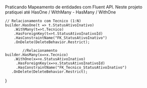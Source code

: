 Praticando Mapeamento de entidades com Fluent API. Neste projeto pratiquei até HasOne / WithMany - HasMany / WithOne
   
    // Relacionamento com Tecnico (1:N)
    builder.HasOne(t => t.StatusAtivoInativo)
        .WithMany(t=>t.Tecnico)
        .HasForeignKey(t=>t.StatusAtivoInativoId)
        .HasConstraintName("FK_StatusAtivoInativo")
        .OnDelete(DeleteBehavior.Restrict);

            //Relacionamento
    builder.HasMany(x=>x.Tecnico)
        .WithOne(x=>x.StatusAtivoInativo)
         .HasForeignKey(x=>x.StatusAtivoInativoId)
         .HasConstraintName("FK_Tecnico_StatusAtivoInativo")
       .OnDelete(DeleteBehavior.Restrict);
}
